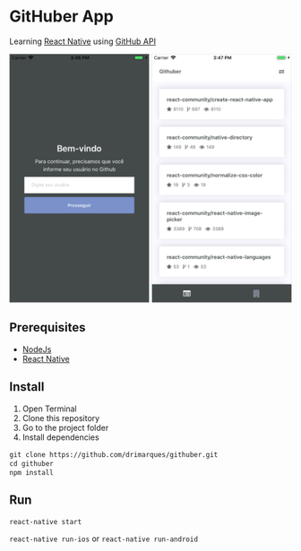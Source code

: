 # GitHuber App

Learning [React Native](https://facebook.github.io/react-native/) using [GitHub API](https://developer.github.com/)

<img src="screenshot-demo.png" width="650">

## Prerequisites

- [NodeJs](https://nodejs.org/en/)
- [React Native](https://facebook.github.io/react-native/docs/getting-started.html)

## Install

1. Open Terminal
2. Clone this repository
3. Go to the project folder
4. Install dependencies
```
git clone https://github.com/drimarques/githuber.git
cd githuber
npm install
```

## Run

`react-native start`

`react-native run-ios` or `react-native run-android`